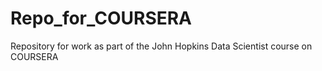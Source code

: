 Repo_for_COURSERA
=================

Repository for work as part of the John Hopkins Data Scientist course on COURSERA
